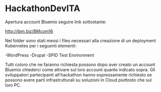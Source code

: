 # HackathonDevITA

Apertura account Bluemix seguire link sottostante:

http://ibm.biz/BMcom16

Nel folder sono stati messi i files necessari alla creazione di un deployment Kubernetes per i seguenti elementi:

-WordPress
-Drupal
-SPID Test Environment

Tutti coloro che ne faranno richiesta possono dopo aver creato un account  Bluemix chiederci come attivare sul loro account quanto indicato sopra. Gli sviluppatori partecipanti all'hackathon hanno espressamente richiesto se possono avere parti infrastrutturali su soluzioni in Cloud piuttosto che sul loro PC.
